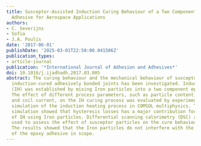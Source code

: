 ```yaml
---
title: Susceptor-Assisted Induction Curing Behaviour of a Two Component Epoxy Paste
  Adhesive for Aerospace Applications
authors:
- C. Severijns
- Sofia
- J.A. Poulis
date: '2017-06-01'
publishDate: '2025-03-01T22:50:00.041506Z'
publication_types:
- article-journal
publication: '*International Journal of Adhesion and Adhesives*'
doi: 10.1016/j.ijadhadh.2017.03.005
abstract: The curing behaviour and the mechanical behaviour of susceptor-assisted
  induction-cured adhesively bonded joints has been investigated. Induction Heating
  (IH) was established by mixing Iron particles into a two component epoxy paste adhesive.
  The effect of different process parameters, such as particle content, coupling distance
  and coil current, on the IH curing process was evaluated by experimental tests and
  simulation of the induction heating process in COMSOL multiphysics. The process
  simulation showed that hysteresis losses has a major contribution for the heat generation
  of IH using Iron particles. Differential scanning calorimetry (DSC) analysis was
  used to assess the effect of susceptor particles on the cure behaviour of the adhesive.
  The results showed that the Iron particles do not interfere with the curing process
  of the epoxy adhesive in scope.
---
```

